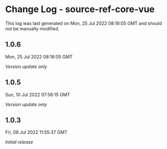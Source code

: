 # Change Log - source-ref-core-vue

This log was last generated on Mon, 25 Jul 2022 08:16:05 GMT and should not be manually modified.

## 1.0.6
Mon, 25 Jul 2022 08:16:05 GMT

_Version update only_

## 1.0.5
Sun, 10 Jul 2022 07:56:15 GMT

_Version update only_

## 1.0.3
Fri, 08 Jul 2022 11:55:37 GMT

_Initial release_

